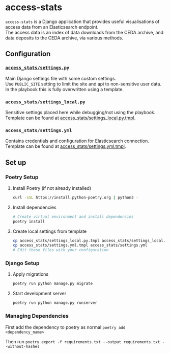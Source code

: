 # access-stats

`access-stats` is a Django application that provides useful visualisations of access data from an Elasticsearch endpoint.  
The access data is an index of data downloads from the CEDA archive, and data deposits to the CEDA archive, via various methods.  

## Configuration

### [`access_stats/settings.py`](access_stats/settings.py)

Main Django settings file with some custom settings.  
Use `PUBLIC_SITE` setting to limit the site and api to non-sensitive user data.  
In the playbook this is fully overwritten using a template.  

### `access_stats/settings_local.py`

Sensitive settings placed here while debugging/not using the playbook.  
Template can be found at [access_stats/settings_local.py.tmpl](access_stats/settings_local.py.tmpl).  

### `access_stats/settings.yml`

Contains credentials and configuration for Elasticsearch connection.  
Template can be found at [access_stats/settings.yml.tmpl](access_stats/settings.yml.tmpl).  


## Set up

### Poetry Setup

1. Install Poetry (if not already installed)
   ```bash
   curl -sSL https://install.python-poetry.org | python3 -
   ```

2. Install dependencies
   ```bash
   # Create virtual environment and install dependencies
   poetry install
   ```

3. Create local settings from template
   ```bash
   cp access_stats/settings_local.py.tmpl access_stats/settings_local.py
   cp access_stats/settings.yml.tmpl access_stats/settings.yml
   # Edit these files with your configuration
   ```

### Django Setup

1. Apply migrations
   ```bash
   poetry run python manage.py migrate
   ```

2. Start development server
   ```bash
   poetry run python manage.py runserver
   ```

### Managing Dependencies

First add the dependency to poetry as normal `poetry add <dependency_name>`

Then run `poetry export -f requirements.txt --output requirements.txt --without-hashes`